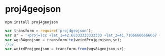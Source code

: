 proj4geojson
============

`npm install proj4geojson`

```javascript
var transform = require('proj4geojson');
var sr = '+proj=lcc +lat_1=42.68333333333333 +lat_2=41.71666666666667 +lat_0=41 +lon_0=-71.5 +x_0=200000 +y_0=750000 +ellps=GRS80 +datum=NAD83 +units=m +no_defs';
var wgs84geojson = transform.to(weirdProjgeojson,sr);
//or
var weirdProjgeojson = transform.from(wgs84geojson,sr);
```